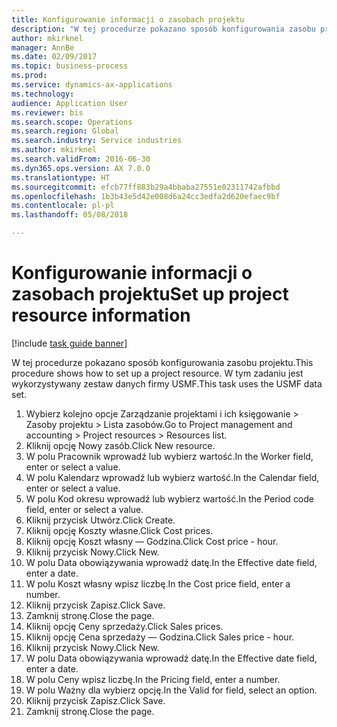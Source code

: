 ```yaml
--- 
title: Konfigurowanie informacji o zasobach projektu
description: "W tej procedurze pokazano sposób konfigurowania zasobu projektu."
author: mkirknel
manager: AnnBe
ms.date: 02/09/2017
ms.topic: business-process
ms.prod: 
ms.service: dynamics-ax-applications
ms.technology: 
audience: Application User
ms.reviewer: bis
ms.search.scope: Operations
ms.search.region: Global
ms.search.industry: Service industries
ms.author: mkirknel
ms.search.validFrom: 2016-06-30
ms.dyn365.ops.version: AX 7.0.0
ms.translationtype: HT
ms.sourcegitcommit: efcb77ff883b29a4bbaba27551e02311742afbbd
ms.openlocfilehash: 1b3b43e5d42e008d6a24cc3edfa2d620efaec9bf
ms.contentlocale: pl-pl
ms.lasthandoff: 05/08/2018

---
```

# <a name="set-up-project-resource-information"></a><span data-ttu-id="f8b0b-103">Konfigurowanie informacji o zasobach projektu</span><span class="sxs-lookup"><span data-stu-id="f8b0b-103">Set up project resource information</span></span>

[!include [task guide banner](../../includes/task-guide-banner.md)]

<span data-ttu-id="f8b0b-104">W tej procedurze pokazano sposób konfigurowania zasobu projektu.</span><span class="sxs-lookup"><span data-stu-id="f8b0b-104">This procedure shows how to set up a project resource.</span></span> <span data-ttu-id="f8b0b-105">W tym zadaniu jest wykorzystywany zestaw danych firmy USMF.</span><span class="sxs-lookup"><span data-stu-id="f8b0b-105">This task uses the USMF data set.</span></span>

1. <span data-ttu-id="f8b0b-106">Wybierz kolejno opcje Zarządzanie projektami i ich księgowanie > Zasoby projektu > Lista zasobów.</span><span class="sxs-lookup"><span data-stu-id="f8b0b-106">Go to Project management and accounting > Project resources > Resources list.</span></span>
2. <span data-ttu-id="f8b0b-107">Kliknij opcję Nowy zasób.</span><span class="sxs-lookup"><span data-stu-id="f8b0b-107">Click New resource.</span></span>
3. <span data-ttu-id="f8b0b-108">W polu Pracownik wprowadź lub wybierz wartość.</span><span class="sxs-lookup"><span data-stu-id="f8b0b-108">In the Worker field, enter or select a value.</span></span>
4. <span data-ttu-id="f8b0b-109">W polu Kalendarz wprowadź lub wybierz wartość.</span><span class="sxs-lookup"><span data-stu-id="f8b0b-109">In the Calendar field, enter or select a value.</span></span>
5. <span data-ttu-id="f8b0b-110">W polu Kod okresu wprowadź lub wybierz wartość.</span><span class="sxs-lookup"><span data-stu-id="f8b0b-110">In the Period code field, enter or select a value.</span></span>
6. <span data-ttu-id="f8b0b-111">Kliknij przycisk Utwórz.</span><span class="sxs-lookup"><span data-stu-id="f8b0b-111">Click Create.</span></span>
7. <span data-ttu-id="f8b0b-112">Kliknij opcję Koszty własne.</span><span class="sxs-lookup"><span data-stu-id="f8b0b-112">Click Cost prices.</span></span>
8. <span data-ttu-id="f8b0b-113">Kliknij opcję Koszt własny — Godzina.</span><span class="sxs-lookup"><span data-stu-id="f8b0b-113">Click Cost price - hour.</span></span>
9. <span data-ttu-id="f8b0b-114">Kliknij przycisk Nowy.</span><span class="sxs-lookup"><span data-stu-id="f8b0b-114">Click New.</span></span>
10. <span data-ttu-id="f8b0b-115">W polu Data obowiązywania wprowadź datę.</span><span class="sxs-lookup"><span data-stu-id="f8b0b-115">In the Effective date field, enter a date.</span></span>
11. <span data-ttu-id="f8b0b-116">W polu Koszt własny wpisz liczbę.</span><span class="sxs-lookup"><span data-stu-id="f8b0b-116">In the Cost price field, enter a number.</span></span>
12. <span data-ttu-id="f8b0b-117">Kliknij przycisk Zapisz.</span><span class="sxs-lookup"><span data-stu-id="f8b0b-117">Click Save.</span></span>
13. <span data-ttu-id="f8b0b-118">Zamknij stronę.</span><span class="sxs-lookup"><span data-stu-id="f8b0b-118">Close the page.</span></span>
14. <span data-ttu-id="f8b0b-119">Kliknij opcję Ceny sprzedaży.</span><span class="sxs-lookup"><span data-stu-id="f8b0b-119">Click Sales prices.</span></span>
15. <span data-ttu-id="f8b0b-120">Kliknij opcję Cena sprzedaży — Godzina.</span><span class="sxs-lookup"><span data-stu-id="f8b0b-120">Click Sales price - hour.</span></span>
16. <span data-ttu-id="f8b0b-121">Kliknij przycisk Nowy.</span><span class="sxs-lookup"><span data-stu-id="f8b0b-121">Click New.</span></span>
17. <span data-ttu-id="f8b0b-122">W polu Data obowiązywania wprowadź datę.</span><span class="sxs-lookup"><span data-stu-id="f8b0b-122">In the Effective date field, enter a date.</span></span>
18. <span data-ttu-id="f8b0b-123">W polu Ceny wpisz liczbę.</span><span class="sxs-lookup"><span data-stu-id="f8b0b-123">In the Pricing field, enter a number.</span></span>
19. <span data-ttu-id="f8b0b-124">W polu Ważny dla wybierz opcję.</span><span class="sxs-lookup"><span data-stu-id="f8b0b-124">In the Valid for field, select an option.</span></span>
20. <span data-ttu-id="f8b0b-125">Kliknij przycisk Zapisz.</span><span class="sxs-lookup"><span data-stu-id="f8b0b-125">Click Save.</span></span>
21. <span data-ttu-id="f8b0b-126">Zamknij stronę.</span><span class="sxs-lookup"><span data-stu-id="f8b0b-126">Close the page.</span></span>


